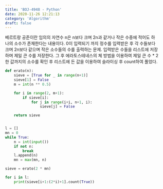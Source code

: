 ```yaml
---
title: 'BOJ-4948 - Python'
date: 2020-11-26 12:21:13
category: 'Algorithm'
draft: false
---
```

베르트랑 공준이란 임의의 자연수 n은 n보다 크며 2n과 같거나 작은 수중에 적어도 하나의 소수가 존재한다는 내용이다. 0이 입력되기 까지 정수를 입력받은 후 각 수들보다 크며 2n보다 같으며 작은 소수들의 수를 출력하는 문제. 입력받은 수들을 리스트에 저장하며 제일 큰 수를 저장한다. 그 후 에라토스테네스의 체 방법을 이용하여 제일 큰 수 * 2한 값까지의 소수를 확인 후 리스트에 든 값을 이용하여 슬라이싱 후 count하여 풀었다.
```python
def erato(n):
    sieve = [True for _ in range(n+1)]
    sieve[1] = False
    m = int(n ** 0.5)

    for i in range(2, m+1):
        if sieve[i]:
            for j in range(i+i, n+1, i):
                sieve[j] = False

    return sieve


l = []
mn = 0
while True:
    n = int(input())
    if not n:
        break
    l.append(n)
    mn = max(mn, n)

sieve = erato(2 * mn)

for i in l:
    print(sieve[i+1:(2*i)+1].count(True))

```